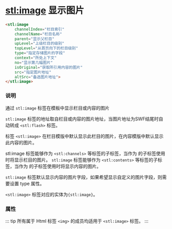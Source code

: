 # <stl:image> 显示图片

```html
<stl:image
    channelIndex="栏目索引"
    channelName="栏目名称"
    parent="显示父栏目"
    upLevel="上级栏目的级别"
    topLevel="从首页向下的栏目级别"
    type="指定存储图片的字段"
    context="所处上下文"
    no="显示第几幅图片"
    isOriginal="获取所引用内容的图片"
    src="指定图片地址"
    altSrc="备选图片地址">
</stl:image>
```

### 说明

通过 `stl:image` 标签在模板中显示栏目或内容的图片

`stl:image` 标签的地址取自栏目或内容的图片地址，当图片地址为SWF结尾时自动转成 `<stl:flash>` 标签。

标签 `<stl:image>` 在栏目模版中默认显示此栏目的图片，在内容模版中默认显示此内容的图片。

stl:image 标签能够作为 `<stl:channels>` 等标签的子标签，当作为 的子标签使用时将显示栏目的图片。 `stl:image` 标签能够作为 `<stl:contents>` 等标签的子标签，当作为 的子标签使用时将显示内容的图片。

`stl:image` 标签默认显示内容的图片字段，如果希望显示自定义的图片字段，则需要设置 type 属性。

`<stl:image>` 标签对应的实体为`{stl:image}`。

### 属性

::: tip
所有属于 Html 标签 `<img>` 的成员均适用于 `<stl:image>` 标签。
:::
